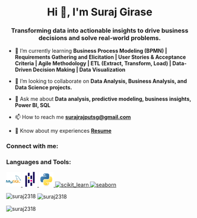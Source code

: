 <h1 align="center">Hi 👋, I'm Suraj Girase</h1>
<h3 align="center">Transforming data into actionable insights to drive business decisions and solve real-world problems.</h3>

- 🌱 I’m currently learning **Business Process Modeling (BPMN) | Requirements Gathering and Elicitation | User Stories & Acceptance Criteria | Agile Methodology | ETL (Extract, Transform, Load) | Data-Driven Decision Making | Data Visualization**

- 👯 I’m looking to collaborate on **Data Analysis, Business Analysis, and Data Science projects.**

- 💬 Ask me about **Data analysis, predictive modeling, business insights, Power BI, SQL**

- 📫 How to reach me **surajrajputsg@gmail.com**

- 📄 Know about my experiences **[Resume](https://drive.google.com/file/d/1-CllamLsDQyLlZ958lJKlJFYldUZ16oa/view?usp=sharing)**

<h3 align="left">Connect with me:</h3>
<p align="left">
</p>

<h3 align="left">Languages and Tools:</h3>
<p align="left"> <a href="https://www.mysql.com/" target="_blank" rel="noreferrer"> <img src="https://raw.githubusercontent.com/devicons/devicon/master/icons/mysql/mysql-original-wordmark.svg" alt="mysql" width="40" height="40"/> </a> <a href="https://pandas.pydata.org/" target="_blank" rel="noreferrer"> <img src="https://raw.githubusercontent.com/devicons/devicon/2ae2a900d2f041da66e950e4d48052658d850630/icons/pandas/pandas-original.svg" alt="pandas" width="40" height="40"/> </a> <a href="https://www.python.org" target="_blank" rel="noreferrer"> <img src="https://raw.githubusercontent.com/devicons/devicon/master/icons/python/python-original.svg" alt="python" width="40" height="40"/> </a> <a href="https://scikit-learn.org/" target="_blank" rel="noreferrer"> <img src="https://upload.wikimedia.org/wikipedia/commons/0/05/Scikit_learn_logo_small.svg" alt="scikit_learn" width="40" height="40"/> </a> <a href="https://seaborn.pydata.org/" target="_blank" rel="noreferrer"> <img src="https://seaborn.pydata.org/_images/logo-mark-lightbg.svg" alt="seaborn" width="40" height="40"/> </a> </p>

<p><img align="left" src="https://github-readme-stats.vercel.app/api/top-langs?username=suraj2318&show_icons=true&locale=en&layout=compact" alt="suraj2318" /></p>

<p>&nbsp;<img align="center" src="https://github-readme-stats.vercel.app/api?username=suraj2318&show_icons=true&locale=en" alt="suraj2318" /></p>

<p><img align="center" src="https://github-readme-streak-stats.herokuapp.com/?user=suraj2318&" alt="suraj2318" /></p>
